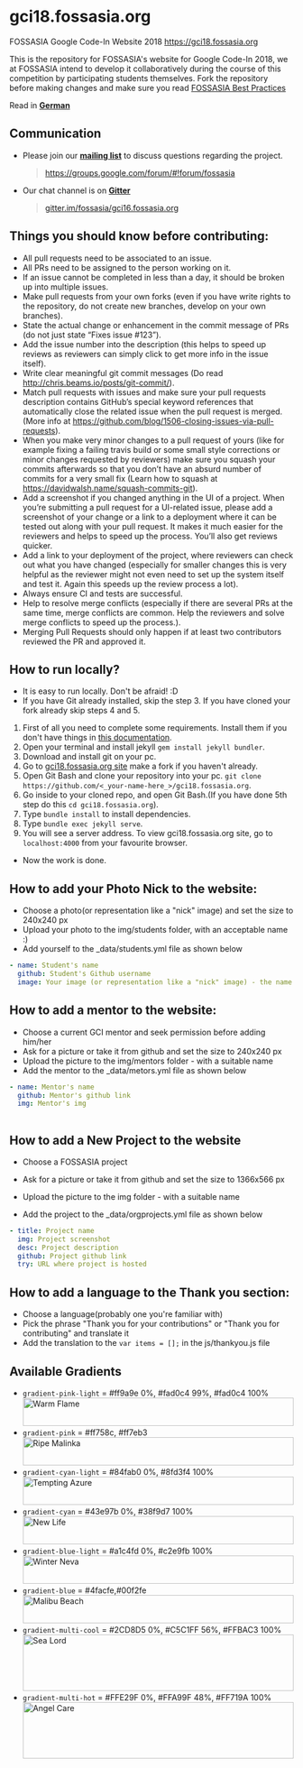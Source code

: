 # gci18.fossasia.org
FOSSASIA Google Code-In Website 2018
https://gci18.fossasia.org

This is the repository for FOSSASIA's website for Google Code-In 2018, we at FOSSASIA intend to develop it collaboratively during the course of this competition by participating students themselves. Fork the repository before making changes and make sure you read [FOSSASIA Best Practices](https://blog.fossasia.org/open-source-developer-guide-and-best-practices-at-fossasia/)

Read in **[German](https://github.com/Ritzing/gci18.fossasia.org/blob/master/translations/GermanReadme.md)**

## Communication

- Please join our **[mailing list](https://groups.google.com/forum/#!forum/fossasia)** to discuss questions regarding the project.

  > https://groups.google.com/forum/#!forum/fossasia

- Our chat channel is on **[Gitter](https://gitter.im/fossasia/gci16.fossasia.org)**

  > [gitter.im/fossasia/gci16.fossasia.org](https://gitter.im/fossasia/gci16.fossasia.org)

## Things you should know before contributing:
- All pull requests need to be associated to an issue.
- All PRs need to be assigned to the person working on it.
- If an issue cannot be completed in less than a day, it should be broken up into multiple issues.
- Make pull requests from your own forks (even if you have write rights to the repository, do not create new branches, develop on your own branches).
- State the actual change or enhancement in the commit message of PRs (do not just state “Fixes issue #123”).
- Add the issue number into the description (this helps to speed up reviews as reviewers can simply click to get more info in the issue itself).
- Write clear meaningful git commit messages (Do read http://chris.beams.io/posts/git-commit/).
- Match pull requests with issues and make sure your pull requests description contains GitHub’s special keyword references that automatically close the related issue when the pull request is merged. (More info at https://github.com/blog/1506-closing-issues-via-pull-requests).
- When you make very minor changes to a pull request of yours (like for example fixing a failing travis build or some small style corrections or minor changes requested by reviewers) make sure you squash your commits afterwards so that you don’t have an absurd number of commits for a very small fix (Learn how to squash at https://davidwalsh.name/squash-commits-git).
- Add a screenshot if you changed anything in the UI of a project. When you’re submitting a pull request for a UI-related issue, please add a screenshot of your change or a link to a deployment where it can be tested out along with your pull request. It makes it much easier for the reviewers and helps to speed up the process. You’ll also get reviews quicker.
- Add a link to your deployment of the project, where reviewers can check out what you have changed (especially for smaller changes this is very helpful as the reviewer might not even need to set up the system itself and test it. Again this speeds up the review process a lot).
- Always ensure CI and tests are successful.
- Help to resolve merge conflicts (especially if there are several PRs at the same time, merge conflicts are common. Help the reviewers and solve merge conflicts to speed up the process.).
- Merging Pull Requests should only happen if at least two contributors reviewed the PR and approved it.

## How to run locally?
- It is easy to run locally. Don't be afraid! :D
- If you have Git already installed, skip the step 3. If you have cloned your fork already skip steps 4 and 5. 
1. First of all you need to complete some requirements. Install them if you don't have things in [this documentation](https://jekyllrb.com/docs/installation/).
2. Open your terminal and install jekyll `gem install jekyll bundler`.
3. Download and install git on your pc.
4. Go to [gci18.fossasia.org site](https://github.com/fossasia/gci18.fossasia.org) make a fork if you haven't already.
5. Open Git Bash and clone your repository into your pc. `git clone https://github.com/<_your-name-here_>/gci18.fossasia.org`.
6. Go inside to your cloned repo, and open Git Bash.(If you have done 5th step do this `cd gci18.fossasia.org`).
7. Type `bundle install` to install dependencies.
8. Type `bundle exec jekyll serve`. 
9. You will see a server address. To view gci18.fossasia.org site, go to `localhost:4000` from your favourite browser.

- Now the work is done.

## How to add your Photo Nick to the website:
- Choose a photo(or representation like a "nick" image) and set the size to 240x240 px
- Upload your photo to the img/students folder, with an acceptable name :)
- Add yourself to the _data/students.yml file as shown below
```yaml
- name: Student's name
  github: Student's Github username
  image: Your image (or representation like a "nick" image) - the name must match the one you uploaded to the folder
```

## How to add a mentor to the website:
- Choose a current GCI mentor and seek permission before adding him/her
- Ask for a picture or take it from github and set the size to 240x240 px
- Upload the picture to the img/mentors folder - with a suitable name
-  Add the mentor to the _data/metors.yml file as shown below
```yaml
- name: Mentor's name
  github: Mentor's github link
  img: Mentor's img 
  
```
## How to add a New Project to the website
-  Choose a FOSSASIA project

- Ask for a picture or take it from github and set the size to 1366x566 px
- Upload the picture to the img folder - with a suitable name
- Add the project to the _data/orgprojects.yml file as shown below

```yaml
- title: Project name
  img: Project screenshot
  desc: Project description
  github: Project github link
  try: URL where project is hosted 
```
## How to add a language to the Thank you section:
- Choose a language(probably one you're familiar with)
- Pick the phrase "Thank you for your contributions" or "Thank you for contributing" and translate it
- Add the translation to the `var items = [];` in the js/thankyou.js file

## Available Gradients
- `gradient-pink-light` =  #ff9a9e 0%, #fad0c4 99%, #fad0c4 100%
<img src="https://webgradients.com/public/webgradients_png/001%20Warm%20Flame.png"
     alt="Warm Flame"
     width = 100%
     height= 50px/>
- `gradient-pink` = #ff758c, #ff7eb3
<img src="https://webgradients.com/public/webgradients_png/080%20Passionate%20Bed.png"
     alt="Ripe Malinka"
     width= 100%
     height= 50px/>
- `gradient-cyan-light` = #84fab0 0%, #8fd3f4 100%
<img src="https://webgradients.com/public/webgradients_png/012%20Tempting%20Azure.png"
     alt="Tempting Azure"
     width = 100%
     height= 50px/>
- `gradient-cyan` = #43e97b 0%, #38f9d7 100%
<img src="https://webgradients.com/public/webgradients_png/020%20New%20Life.png"
     alt="New Life"
     width= 100%
     height= 50px/>
- `gradient-blue-light` = #a1c4fd 0%, #c2e9fb 100%
<img src="https://webgradients.com/public/webgradients_png/010%20Winter%20Neva.png"
     alt="Winter Neva"
     width= 100%
     height = 50px/>
- `gradient-blue` = #4facfe,#00f2fe
<img src="https://webgradients.com/public/webgradients_png/019%20Malibu%20Beach.png"
     alt="Malibu Beach"
     width= 100%
     height = 50px />
- `gradient-multi-cool` =  #2CD8D5 0%, #C5C1FF 56%, #FFBAC3 100%
<img src="https://webgradients.com/public/webgradients_png/152%20Sea%20Lord.png"
     alt="Sea Lord"
     width= 100%
     height = 100px />
- `gradient-multi-hot` = #FFE29F 0%, #FFA99F 48%, #FF719A 100%
<img src="https://webgradients.com/public/webgradients_png/158%20Angel%20Care.png"
     alt="Angel Care"
     width= 100%
     height = 100px />

